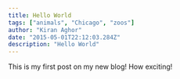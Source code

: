 ```yaml
---
title: Hello World
tags: ["animals", "Chicago", "zoos"]
author: "Kiran Aghor"
date: "2015-05-01T22:12:03.284Z"
description: "Hello World"
---
```


This is my first post on my new blog! How exciting!
